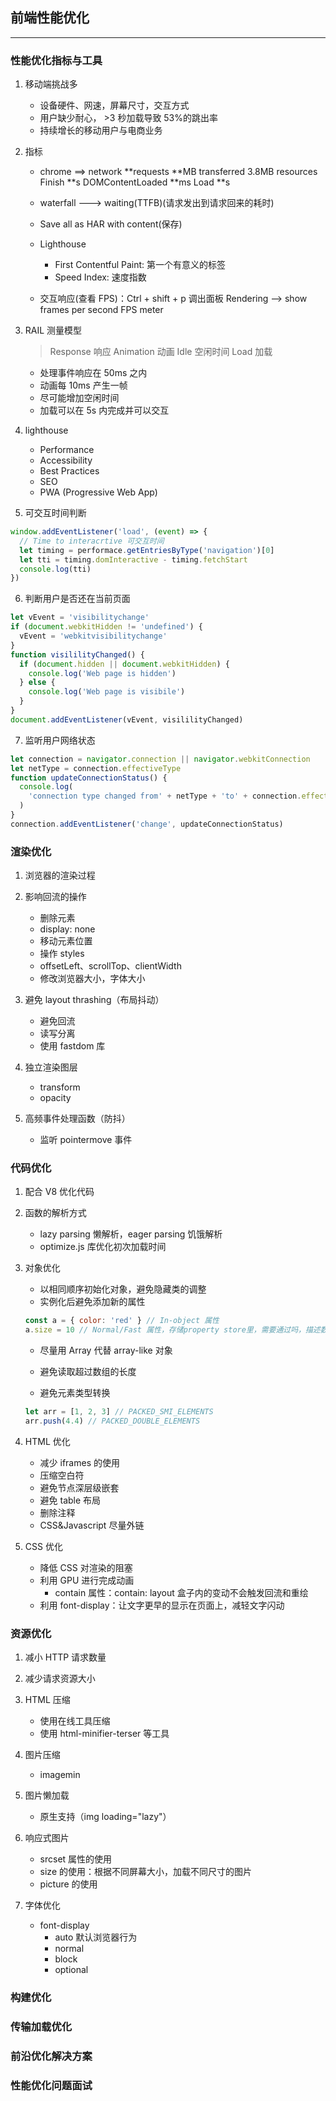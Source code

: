 ## 前端性能优化

---

### 性能优化指标与工具

1. 移动端挑战多

   - 设备硬件、网速，屏幕尺寸，交互方式
   - 用户缺少耐心， >3 秒加载导致 53%的跳出率
   - 持续增长的移动用户与电商业务

2. 指标

   - chrome ==> network **requests **MB transferred 3.8MB resources Finish **s DOMContentLoaded **ms Load \*\*s
   - waterfall ---> waiting(TTFB)(请求发出到请求回来的耗时)
   - Save all as HAR with content(保存)
   - Lighthouse

     - First Contentful Paint: 第一个有意义的标签
     - Speed Index: 速度指数

   - 交互响应(查看 FPS)：Ctrl + shift + p 调出面板 Rendering --> show frames per second FPS meter

3. RAIL 测量模型

   > Response 响应 Animation 动画 Idle 空闲时间 Load 加载

   - 处理事件响应在 50ms 之内
   - 动画每 10ms 产生一帧
   - 尽可能增加空闲时间
   - 加载可以在 5s 内完成并可以交互

4. lighthouse

   - Performance
   - Accessibility
   - Best Practices
   - SEO
   - PWA (Progressive Web App)

5. 可交互时间判断

```javascript
window.addEventListener('load', (event) => {
  // Time to interacrtive 可交互时间
  let timing = performace.getEntriesByType('navigation')[0]
  let tti = timing.domInteractive - timing.fetchStart
  console.log(tti)
})
```

6. 判断用户是否还在当前页面

```javascript
let vEvent = 'visibilitychange'
if (document.webkitHidden != 'undefined') {
  vEvent = 'webkitvisibilitychange'
}
function visililityChanged() {
  if (document.hidden || document.webkitHidden) {
    console.log('Web page is hidden')
  } else {
    console.log('Web page is visibile')
  }
}
document.addEventListener(vEvent, visililityChanged)
```

7. 监听用户网络状态

```javascript
let connection = navigator.connection || navigator.webkitConnection
let netType = connection.effectiveType
function updateConnectionStatus() {
  console.log(
    'connection type changed from' + netType + 'to' + connection.effectiveType
  )
}
connection.addEventListener('change', updateConnectionStatus)
```

### 渲染优化

1. 浏览器的渲染过程
2. 影响回流的操作
   - 删除元素
   - display: none
   - 移动元素位置
   - 操作 styles
   - offsetLeft、scrollTop、clientWidth
   - 修改浏览器大小，字体大小
3. 避免 layout thrashing（布局抖动）

   - 避免回流
   - 读写分离
   - 使用 fastdom 库

4. 独立渲染图层

   - transform
   - opacity

5. 高频事件处理函数（防抖）
   - 监听 pointermove 事件

### 代码优化

1. 配合 V8 优化代码
2. 函数的解析方式
   - lazy parsing 懒解析，eager parsing 饥饿解析
   - optimize.js 库优化初次加载时间
3. 对象优化

   - 以相同顺序初始化对象，避免隐藏类的调整
   - 实例化后避免添加新的属性

   ```javascript
   const a = { color: 'red' } // In-object 属性
   a.size = 10 // Normal/Fast 属性，存储property store里，需要通过吗，描述数组间接查找
   ```

   - 尽量用 Array 代替 array-like 对象
   - 避免读取超过数组的长度

   - 避免元素类型转换

   ```javascript
   let arr = [1, 2, 3] // PACKED_SMI_ELEMENTS
   arr.push(4.4) // PACKED_DOUBLE_ELEMENTS
   ```

4. HTML 优化

   - 减少 iframes 的使用
   - 压缩空白符
   - 避免节点深层级嵌套
   - 避免 table 布局
   - 删除注释
   - CSS&Javascript 尽量外链

5. CSS 优化
   - 降低 CSS 对渲染的阻塞
   - 利用 GPU 进行完成动画
     - contain 属性：contain: layout 盒子内的变动不会触发回流和重绘
   - 利用 font-display：让文字更早的显示在页面上，减轻文字闪动

### 资源优化

1. 减小 HTTP 请求数量
2. 减少请求资源大小
3. HTML 压缩

   - 使用在线工具压缩
   - 使用 html-minifier-terser 等工具

4. 图片压缩

   - imagemin

5. 图片懒加载

   - 原生支持（img loading="lazy"）

6. 响应式图片
   - srcset 属性的使用
   - size 的使用：根据不同屏幕大小，加载不同尺寸的图片
   - picture 的使用

7. 字体优化
    - font-display
        * auto 默认浏览器行为
        * normal 
        * block 
        * optional
### 构建优化

### 传输加载优化

### 前沿优化解决方案

### 性能优化问题面试

```

```
